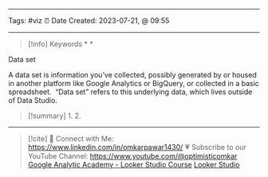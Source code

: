 ------------------------- 
Tags: #viz 
⏰ Date Created:  2023-07-21, @ 09:55

---
>[!info] Keywords
>* 
>* 

Data set

A data set is information you’ve collected, possibly generated by or housed in another platform like Google Analytics or BigQuery, or collected in a basic spreadsheet.  “Data set” refers to this underlying data, which lives outside of Data Studio.













>[!summary] 
>1. 
>2. 

----
>[!cite]
> 🤝 Connect with Me: https://www.linkedin.com/in/omkarpawar1430/
> 💗 Subscribe to our YouTube Channel: https://www.youtube.com/@optimisticomkar
> [Google Analytic Academy - Looker Studio Course](https://analytics.google.com/analytics/academy/course/10/unit/1/lesson/1)
>[Looker Studio](https://lookerstudio.google.com/u/0/navigation/templates)


